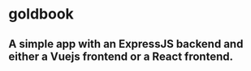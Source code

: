 # goldbook

## A simple app with an ExpressJS backend and either a Vuejs frontend or a React frontend.
